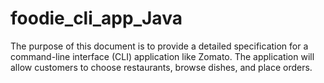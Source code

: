 # foodie_cli_app_Java
The purpose of this document is to provide a detailed specification for a command-line interface (CLI) application like Zomato. The application will allow customers to choose restaurants, browse dishes, and place orders.
